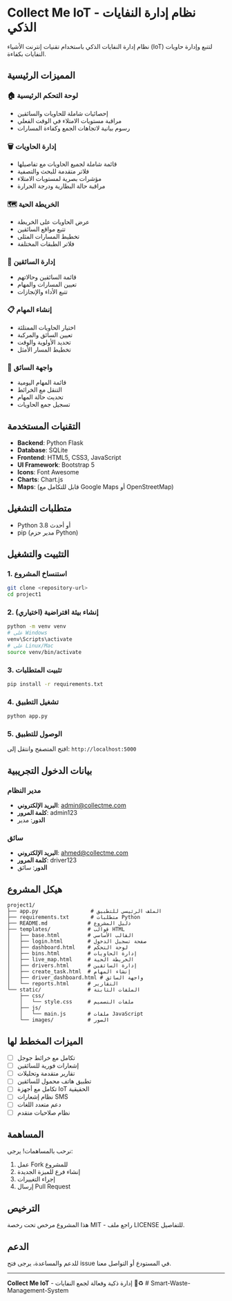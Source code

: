 # Collect Me IoT - نظام إدارة النفايات الذكي

نظام إدارة النفايات الذكي باستخدام تقنيات إنترنت الأشياء (IoT) لتتبع وإدارة حاويات النفايات بكفاءة.

## المميزات الرئيسية

### 🏠 لوحة التحكم الرئيسية
- إحصائيات شاملة للحاويات والسائقين
- مراقبة مستويات الامتلاء في الوقت الفعلي
- رسوم بيانية لاتجاهات الجمع وكفاءة المسارات

### 🗑️ إدارة الحاويات
- قائمة شاملة لجميع الحاويات مع تفاصيلها
- فلاتر متقدمة للبحث والتصفية
- مؤشرات بصرية لمستويات الامتلاء
- مراقبة حالة البطارية ودرجة الحرارة

### 🗺️ الخريطة الحية
- عرض الحاويات على الخريطة
- تتبع مواقع السائقين
- تخطيط المسارات المثلى
- فلاتر الطبقات المختلفة

### 👥 إدارة السائقين
- قائمة السائقين وحالاتهم
- تعيين المسارات والمهام
- تتبع الأداء والإنجازات

### 📋 إنشاء المهام
- اختيار الحاويات الممتلئة
- تعيين السائق والمركبة
- تحديد الأولوية والوقت
- تخطيط المسار الأمثل

### 📱 واجهة السائق
- قائمة المهام اليومية
- التنقل مع الخرائط
- تحديث حالة المهام
- تسجيل جمع الحاويات

## التقنيات المستخدمة

- **Backend**: Python Flask
- **Database**: SQLite
- **Frontend**: HTML5, CSS3, JavaScript
- **UI Framework**: Bootstrap 5
- **Icons**: Font Awesome
- **Charts**: Chart.js
- **Maps**: (قابل للتكامل مع Google Maps أو OpenStreetMap)

## متطلبات التشغيل

- Python 3.8 أو أحدث
- pip (مدير حزم Python)

## التثبيت والتشغيل

### 1. استنساخ المشروع
```bash
git clone <repository-url>
cd project1
```

### 2. إنشاء بيئة افتراضية (اختياري)
```bash
python -m venv venv
# على Windows
venv\Scripts\activate
# على Linux/Mac
source venv/bin/activate
```

### 3. تثبيت المتطلبات
```bash
pip install -r requirements.txt
```

### 4. تشغيل التطبيق
```bash
python app.py
```

### 5. الوصول للتطبيق
افتح المتصفح وانتقل إلى: `http://localhost:5000`

## بيانات الدخول التجريبية

### مدير النظام
- **البريد الإلكتروني**: admin@collectme.com
- **كلمة المرور**: admin123
- **الدور**: مدير

### سائق
- **البريد الإلكتروني**: ahmed@collectme.com
- **كلمة المرور**: driver123
- **الدور**: سائق

## هيكل المشروع

```
project1/
├── app.py                 # الملف الرئيسي للتطبيق
├── requirements.txt       # متطلبات Python
├── README.md             # دليل المشروع
├── templates/            # قوالب HTML
│   ├── base.html         # القالب الأساسي
│   ├── login.html        # صفحة تسجيل الدخول
│   ├── dashboard.html    # لوحة التحكم
│   ├── bins.html         # إدارة الحاويات
│   ├── live_map.html     # الخريطة الحية
│   ├── drivers.html      # إدارة السائقين
│   ├── create_task.html  # إنشاء المهام
│   ├── driver_dashboard.html # واجهة السائق
│   └── reports.html      # التقارير
└── static/               # الملفات الثابتة
    ├── css/
    │   └── style.css     # ملفات التصميم
    ├── js/
    │   └── main.js       # ملفات JavaScript
    └── images/           # الصور
```

## الميزات المخطط لها

- [ ] تكامل مع خرائط جوجل
- [ ] إشعارات فورية للسائقين
- [ ] تقارير متقدمة وتحليلات
- [ ] تطبيق هاتف محمول للسائقين
- [ ] تكامل مع أجهزة IoT الحقيقية
- [ ] نظام إشعارات SMS
- [ ] دعم متعدد اللغات
- [ ] نظام صلاحيات متقدم

## المساهمة

نرحب بالمساهمات! يرجى:

1. عمل Fork للمشروع
2. إنشاء فرع للميزة الجديدة
3. إجراء التغييرات
4. إرسال Pull Request

## الترخيص

هذا المشروع مرخص تحت رخصة MIT - راجع ملف LICENSE للتفاصيل.

## الدعم

للدعم والمساعدة، يرجى فتح issue في المستودع أو التواصل معنا.

---

**Collect Me IoT** - إدارة ذكية وفعالة لجمع النفايات 🚛♻️
#   S m a r t - W a s t e - M a n a g e m e n t - S y s t e m  
 